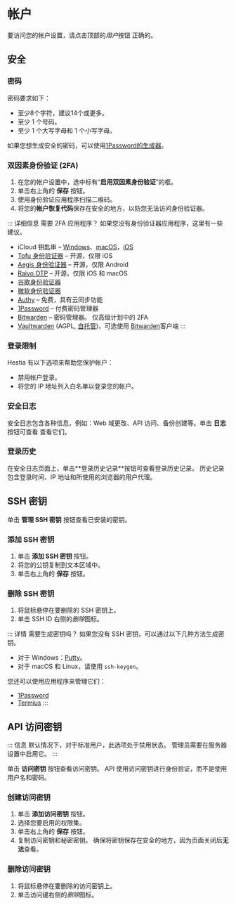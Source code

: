 # 帐户

要访问您的帐户设置，请点击顶部的<i class="fas fa-lg fa-fw fa-user-circle"><span class="visually-hidden">用户</span></i>按钮 正确的。

## 安全

### 密码

密码要求如下：

- 至少8个字符，建议14个或更多。
- 至少 1 个号码。
- 至少 1 个大写字母和 1 个小写字母。

如果您想生成安全的密码，可以使用[1Password的生成器](https://1password.com/password-generator/)。

### 双因素身份验证 (2FA)

1. 在您的帐户设置中，选中标有“**启用双因素身份验证**”的框。
2. 单击右上角的 **<i class="fas fa-fw fa-save"></i> 保存** 按钮。
3. 使用身份验证应用程序扫描二维码。
4. 将您的**帐户恢复代码**保存在安全的地方，以防您无法访问身份验证器。

::: 详细信息 需要 2FA 应用程序？
如果您没有身份验证器应用程序，这里有一些建议。

- iCloud 钥匙串 – [Windows](https://9to5mac.com/2022/07/25/icloud-passwords-windows-2fa-code/)、[macOS](https://9to5mac.com/2021/11/16/use-safari-password-manager-and-2fa-autofill/)，[iOS](https://9to5mac.com/2022/03/07use-ios-15-2fa-code-generator-plus-自动填充-iphone/)
- [Tofu 身份验证器](https://www.tofuauth.com/) – 开源，仅限 iOS
- [Aegis 身份验证器](https://getaegis.app/) – 开源，仅限 Android
- [Raivo OTP](https://github.com/raivo-otp/) – 开源，仅限 iOS 和 macOS
- [谷歌身份验证器](https://googleauthenticator.net/)
- [微软身份验证器](https://www.microsoft.com/en-ca/security/mobile-authenticator-app)
- [Authy](https://authy.com/) – 免费，具有云同步功能
- [1Password](https://1password.com/) – 付费密码管理器
- [Bitwarden](https://bitwarden.com/) – 密码管理器。 仅高级计划中的 2FA
- [Vaultwarden](https://docs.cloudron.io/apps/vaultwarden) (AGPL, [自托管](https://hub.docker.com/r/vaultwarden/server))，可选使用 [Bitwarden](https://linuxiac.com/how-to-install-vaultwarden-password-manager-with-docker)客户端
:::

### 登录限制

Hestia 有以下选项来帮助您保护帐户：

- 禁用帐户登录。
- 将您的 IP 地址列入白名单以登录您的帐户。

### 安全日志

安全日志包含各种信息，例如：Web 域更改、API 访问、备份创建等。单击 **<i class="fas fa-fw fa-history"></i> 日志** 按钮可查看 查看它们。

### 登录历史

在安全日志页面上，单击**<i class="fas fa-fw fa-binoscopy"></i>登录历史记录**按钮可查看登录历史记录。 历史记录包含登录时间、IP 地址和所使用的浏览器的用户代理。

## SSH 密钥

单击 **<i class="fas fa-fw fa-key"></i> 管理 SSH 密钥** 按钮查看已安装的密钥。

### 添加 SSH 密钥

1. 单击 **<i class="fas fa-fw fa-plus-circle"></i> 添加 SSH 密钥** 按钮。
2. 将您的公钥复制到文本区域中。
3. 单击右上角的 **<i class="fas fa-fw fa-save"></i> 保存** 按钮。

### 删除 SSH 密钥

1. 将鼠标悬停在要删除的 SSH 密钥上。
2. 单击 SSH ID 右侧的<i class="fas fa-fw fa-trash"><span class="visually-hidden">删除</span></i>图标。

::: 详情 需要生成密钥吗？
如果您没有 SSH 密钥，可以通过以下几种方法生成密钥。

- 对于 Windows：[Putty](https://www.ssh.com/academy/ssh/putty/windows/puttygen#running-puttygen)。
- 对于 macOS 和 Linux，请使用 `ssh-keygen`。

您还可以使用应用程序来管理它们：

- [1Password](https://developer.1password.com/docs/ssh/manage-keys/)
- [Termius](https://www.termius.com/)
:::

## API 访问密钥

::: 信息
默认情况下，对于标准用户，此选项处于禁用状态。 管理员需要在服务器设置中启用它。
:::

单击 **<i class="fas fa-fw fa-key"></i> 访问密钥** 按钮查看访问密钥。 API 使用访问密钥进行身份验证，而不是使用用户名和密码。

### 创建访问密钥

1. 单击 **<i class="fas fa-fw fa-plus-circle"></i> 添加访问密钥** 按钮。
2. 选择您要启用的权限集。
3. 单击右上角的 **<i class="fas fa-fw fa-save"></i> 保存** 按钮。
4. 复制访问密钥和秘密密钥。 确保将密钥保存在安全的地方，因为页面关闭后**无法**查看。

### 删除访问密钥

1. 将鼠标悬停在要删除的访问密钥上。
2. 单击访问键右侧的<i class="fas fa-fw fa-trash"><span class="visually-hidden">删除</span></i>图标。
